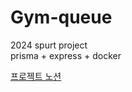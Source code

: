# Gym-queue
2024 spurt project  
prisma + express + docker

[프로젝트 노션](https://nostalgic-wallflower-e5c.notion.site/c98f7981c455447dac3a5039a0059b31?pvs=4)
